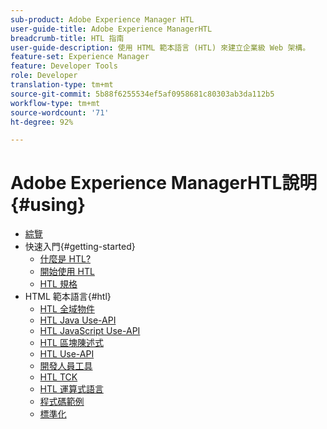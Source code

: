```yaml
---
sub-product: Adobe Experience Manager HTL
user-guide-title: Adobe Experience ManagerHTL
breadcrumb-title: HTL 指南
user-guide-description: 使用 HTML 範本語言 (HTL) 來建立企業級 Web 架構。
feature-set: Experience Manager
feature: Developer Tools
role: Developer
translation-type: tm+mt
source-git-commit: 5b88f6255534ef5af0958681c80303ab3da112b5
workflow-type: tm+mt
source-wordcount: '71'
ht-degree: 92%

---
```



# Adobe Experience ManagerHTL說明{#using}

+ [綜覽](overview.md)
+ 快速入門{#getting-started}
   + [什麼是 HTL?](update.md)
   + [開始使用 HTL](getting-started.md)
   + [HTL 規格](htl-specification.md)
+ HTML 範本語言{#htl}
   + [HTL 全域物件](global-objects.md)
   + [HTL Java Use-API](use-api-java.md)
   + [HTL JavaScript Use-API](use-api-javascript.md)
   + [HTL 區塊陳述式](block-statements.md)
   + [HTL Use-API](use-api.md)
   + [開發人員工具](dev-tools.md)
   + [HTL TCK](htl-tck.md)
   + [HTL 運算式語言](expression-language.md)
   + [程式碼範例](code-samples.md)
   + [標準化](standardization.md)